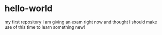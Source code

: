 # hello-world
my first repository
I am giving an exam right now and thought I should make use of this time to learn something new!

